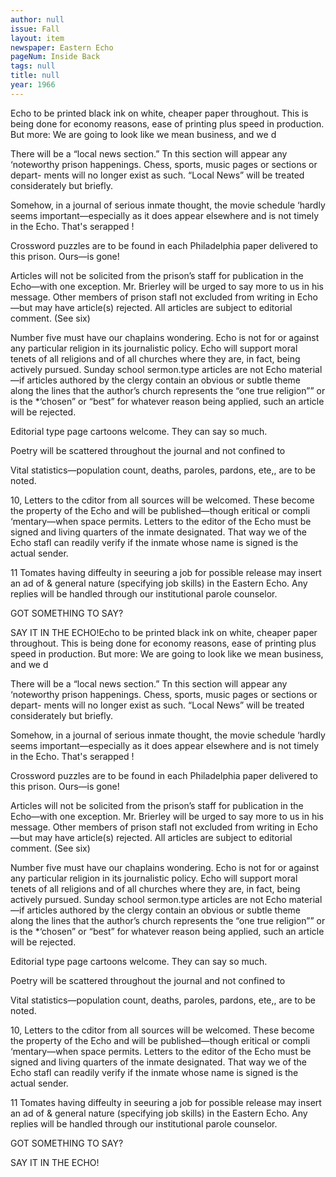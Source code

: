 ```yaml
---
author: null
issue: Fall
layout: item
newspaper: Eastern Echo
pageNum: Inside Back
tags: null
title: null
year: 1966
---
```


Echo to be printed black ink on white, cheaper paper throughout. This is being done for economy reasons, ease of printing plus speed in production. But more: We are going to look like we mean business, and we d

There will be a “local news section.” Tn this section will appear any ‘noteworthy prison happenings. Chess, sports, music pages or sections or depart- ments will no longer exist as such. “Local News” will be treated considerately but briefly.

Somehow, in a journal of serious inmate thought, the movie schedule ‘hardly seems important—especially as it does appear elsewhere and is not timely in the Echo. That's serapped !

Crossword puzzles are to be found in each Philadelphia paper delivered to this prison. Ours—is gone!

Articles will not be solicited from the prison’s staff for publication in the Echo—with one exception. Mr. Brierley will be urged to say more to us in his message. Other members of prison stafl not excluded from writing in Echo—but may have article(s) rejected. All articles are subject to editorial comment. (See six)

Number five must have our chaplains wondering. Echo is not for or against any particular religion in its journalistic policy. Echo will support moral tenets of all religions and of all churches where they are, in fact, being actively pursued. Sunday school sermon.type articles are not Echo material—if articles authored by the clergy contain an obvious or subtle theme along the lines that the author’s church represents the “one true religion”” or is the *‘chosen” or “best” for whatever reason being applied, such an article will be rejected.

Editorial type page cartoons welcome. They can say so much.

Poetry will be scattered throughout the journal and not confined to

Vital statistics—population count, deaths, paroles, pardons, ete,, are to be noted.

10, Letters to the cditor from all sources will be welcomed. These become the property of the Echo and will be published—though eritical or compli ‘mentary—when space permits. Letters to the editor of the Echo must be signed and living quarters of the inmate designated. That way we of the Echo stafl can readily verify if the inmate whose name is signed is the actual sender.

11 Tomates having diffeulty in seeuring a job for possible release may insert an ad of & general nature (specifying job skills) in the Eastern Echo. Any replies will be handled through our institutional parole counselor.

GOT SOMETHING TO SAY?

SAY IT IN THE ECHO!Echo to be printed black ink on white, cheaper paper throughout. This is being done for economy reasons, ease of printing plus speed in production. But more: We are going to look like we mean business, and we d

There will be a “local news section.” Tn this section will appear any ‘noteworthy prison happenings. Chess, sports, music pages or sections or depart- ments will no longer exist as such. “Local News” will be treated considerately but briefly.

Somehow, in a journal of serious inmate thought, the movie schedule ‘hardly seems important—especially as it does appear elsewhere and is not timely in the Echo. That's serapped !

Crossword puzzles are to be found in each Philadelphia paper delivered to this prison. Ours—is gone!

Articles will not be solicited from the prison’s staff for publication in the Echo—with one exception. Mr. Brierley will be urged to say more to us in his message. Other members of prison stafl not excluded from writing in Echo—but may have article(s) rejected. All articles are subject to editorial comment. (See six)

Number five must have our chaplains wondering. Echo is not for or against any particular religion in its journalistic policy. Echo will support moral tenets of all religions and of all churches where they are, in fact, being actively pursued. Sunday school sermon.type articles are not Echo material—if articles authored by the clergy contain an obvious or subtle theme along the lines that the author’s church represents the “one true religion”” or is the *‘chosen” or “best” for whatever reason being applied, such an article will be rejected.

Editorial type page cartoons welcome. They can say so much.

Poetry will be scattered throughout the journal and not confined to

Vital statistics—population count, deaths, paroles, pardons, ete,, are to be noted.

10, Letters to the cditor from all sources will be welcomed. These become the property of the Echo and will be published—though eritical or compli ‘mentary—when space permits. Letters to the editor of the Echo must be signed and living quarters of the inmate designated. That way we of the Echo stafl can readily verify if the inmate whose name is signed is the actual sender.

11 Tomates having diffeulty in seeuring a job for possible release may insert an ad of & general nature (specifying job skills) in the Eastern Echo. Any replies will be handled through our institutional parole counselor.

GOT SOMETHING TO SAY?

SAY IT IN THE ECHO!